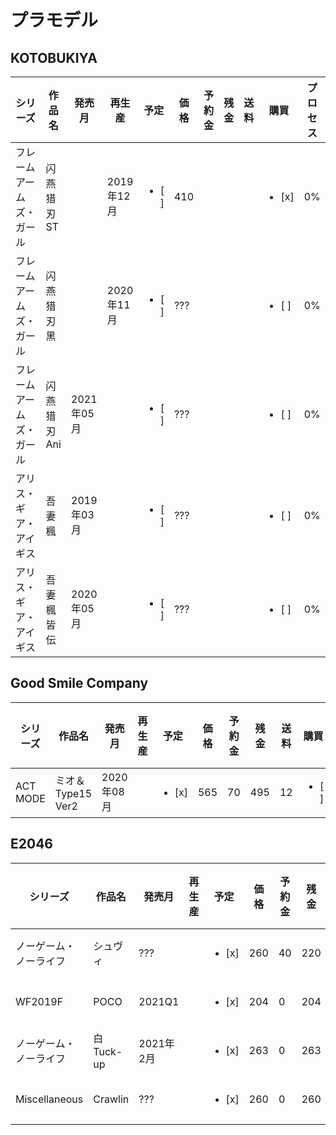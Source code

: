 # プラモデル

## KOTOBUKIYA
| シリーズ | 作品名 | 発売月 | 再生産 | 予定 | 価格 | 予約金 | 残金 | 送料 | 購買 | プロセス |
| --- | --- | --- | --- | --- | --- | --- | --- | --- | --- | --- |
| フレームアームズ・ガール | 闪燕猎刃 ST | | 2019年12月 | <ul><li>[ ]</li></ul> | 410 | | | | <ul><li>[x]</li></ul> | 0% |
| フレームアームズ・ガール | 闪燕猎刃 黑 | | 2020年11月 | <ul><li>[ ]</li></ul> | ??? | | | | <ul><li>[ ]</li></ul> | 0% |
| フレームアームズ・ガール | 闪燕猎刃 Ani | 2021年05月 | | <ul><li>[ ]</li></ul> | ??? | | | | <ul><li>[ ]</li></ul> | 0% |
| アリス・ギア・アイギス | 吾妻楓 | 2019年03月 | | <ul><li>[ ]</li></ul> | ??? | | | | <ul><li>[ ]</li></ul> | 0% |
| アリス・ギア・アイギス | 吾妻楓 皆伝 | 2020年05月 | | <ul><li>[ ]</li></ul> | ??? | | | | <ul><li>[ ]</li></ul> | 0% |


## Good Smile Company
| シリーズ | 作品名 | 発売月 | 再生産 | 予定 | 価格 | 予約金 | 残金 | 送料 | 購買 | プロセス |
| --- | --- | --- | --- | --- | --- | --- | --- | --- | --- | --- |
| ACT MODE | ミオ＆Type15 Ver2 | 2020年08月 | | <ul><li>[x]</li></ul> | 565 | 70 | 495 | 12 | <ul><li>[ ]</li></ul> | 0% |


## E2046
| シリーズ | 作品名 | 発売月 | 再生産 | 予定 | 価格 | 予約金 | 残金 | 送料 | 購買 | プロセス |
| --- | --- | --- | --- | --- | --- | --- | --- | --- | --- | --- |
| ノーゲーム・ノーライフ | シュヴィ | ??? | | <ul><li>[x]</li></ul> | 260 | 40 | 220 | 15 | <ul><li>[ ]</li></ul> | 0% |
| WF2019F | POCO | 2021Q1 | | <ul><li>[x]</li></ul> | 204 | 0 | 204 | 15 | <ul><li>[ ]</li></ul> | 0% |
| ノーゲーム・ノーライフ | 白 Tuck-up | 2021年2月 | | <ul><li>[x]</li></ul> | 263 | 0 | 263 | 15 | <ul><li>[ ]</li></ul> | 0% |
| Miscellaneous| Crawlin | ??? | | <ul><li>[x]</li></ul> | 260 | 0 | 260 | 15 | <ul><li>[ ]</li></ul> | 0% |

